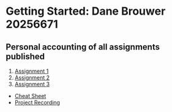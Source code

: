 # Getting Started: Dane Brouwer 20256671
## Personal accounting of all assignments published
<ol>
  <li><a href="https://github.com/Danebrouwer97/ISM354Master/tree/master/Assignment%201">Assignment 1</a></li>
  <li><a href="https://github.com/Danebrouwer97/ISM354Master/tree/master/Assignment%202">Assignment 2</a></li>
  <li><a href="https://github.com/Danebrouwer97/ISM354Master/tree/master/Assignment%203">Assignment 3</a></li>
</ol>
<ul>
  <li><a href="https://github.com/Danebrouwer97/ISM354Master/tree/master/Cheat%20Sheet">Cheat Sheet</a></li>
  <li><a href="https://github.com/Danebrouwer97/ISM354Master/tree/master/Project%20Recording">Project Recording</a></li>
</ul>
